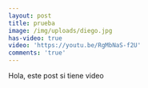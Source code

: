 ```yaml
---
layout: post
title: prueba
image: /img/uploads/diego.jpg
has-video: true
video: 'https://youtu.be/RgMbNaS-f2U'
comments: 'true'
---
```

Hola, este post si tiene video
